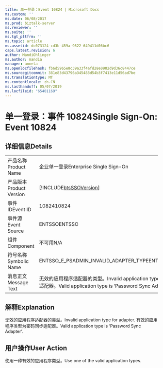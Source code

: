 ```yaml
---
title: 单一登录：Event 10824 | Microsoft Docs
ms.custom: ''
ms.date: 06/08/2017
ms.prod: biztalk-server
ms.reviewer: ''
ms.suite: ''
ms.tgt_pltfrm: ''
ms.topic: article
ms.assetid: dc073124-cd3b-459a-9522-649411d06bc6
caps.latest.revision: 6
author: MandiOhlinger
ms.author: mandia
manager: anneta
ms.openlocfilehash: fb6d5965e0c39a33f4afd28e0902d9d36c8447ce
ms.sourcegitcommit: 381e83d43796a345488d54b3f7413e11d56ad7be
ms.translationtype: MT
ms.contentlocale: zh-CN
ms.lasthandoff: 05/07/2019
ms.locfileid: "65401169"
---
```

# <a name="single-sign-on-event-10824"></a><span data-ttu-id="c3d87-102">单一登录：事件 10824</span><span class="sxs-lookup"><span data-stu-id="c3d87-102">Single Sign-On: Event 10824</span></span>
## <a name="details"></a><span data-ttu-id="c3d87-103">详细信息</span><span class="sxs-lookup"><span data-stu-id="c3d87-103">Details</span></span>  
  
|                 |                                                                                          |
|-----------------|------------------------------------------------------------------------------------------|
|  <span data-ttu-id="c3d87-104">产品名称</span><span class="sxs-lookup"><span data-stu-id="c3d87-104">Product Name</span></span>   |                                <span data-ttu-id="c3d87-105">企业单一登录</span><span class="sxs-lookup"><span data-stu-id="c3d87-105">Enterprise Single Sign-On</span></span>                                 |
| <span data-ttu-id="c3d87-106">产品版本</span><span class="sxs-lookup"><span data-stu-id="c3d87-106">Product Version</span></span> |                [!INCLUDE[btsSSOVersion](../includes/btsssoversion-md.md)]                |
|    <span data-ttu-id="c3d87-107">事件 ID</span><span class="sxs-lookup"><span data-stu-id="c3d87-107">Event ID</span></span>     |                                          <span data-ttu-id="c3d87-108">10824</span><span class="sxs-lookup"><span data-stu-id="c3d87-108">10824</span></span>                                           |
|  <span data-ttu-id="c3d87-109">事件源</span><span class="sxs-lookup"><span data-stu-id="c3d87-109">Event Source</span></span>   |                                          <span data-ttu-id="c3d87-110">ENTSSO</span><span class="sxs-lookup"><span data-stu-id="c3d87-110">ENTSSO</span></span>                                          |
|    <span data-ttu-id="c3d87-111">组件</span><span class="sxs-lookup"><span data-stu-id="c3d87-111">Component</span></span>    |                                           <span data-ttu-id="c3d87-112">不可用</span><span class="sxs-lookup"><span data-stu-id="c3d87-112">N/A</span></span>                                            |
|  <span data-ttu-id="c3d87-113">符号名称</span><span class="sxs-lookup"><span data-stu-id="c3d87-113">Symbolic Name</span></span>  |                          <span data-ttu-id="c3d87-114">ENTSSO_E_PSADMIN_INVALID_ADAPTER_TYPE</span><span class="sxs-lookup"><span data-stu-id="c3d87-114">ENTSSO_E_PSADMIN_INVALID_ADAPTER_TYPE</span></span>                           |
|  <span data-ttu-id="c3d87-115">消息正文</span><span class="sxs-lookup"><span data-stu-id="c3d87-115">Message Text</span></span>   | <span data-ttu-id="c3d87-116">无效的应用程序适配器的类型。</span><span class="sxs-lookup"><span data-stu-id="c3d87-116">Invalid application type for adapter.</span></span> <span data-ttu-id="c3d87-117">有效的应用程序类型为密码同步适配器。</span><span class="sxs-lookup"><span data-stu-id="c3d87-117">Valid application type is ‘Password Sync Adapter’.</span></span> |
  
## <a name="explanation"></a><span data-ttu-id="c3d87-118">解释</span><span class="sxs-lookup"><span data-stu-id="c3d87-118">Explanation</span></span>  
 <span data-ttu-id="c3d87-119">无效的应用程序适配器的类型。</span><span class="sxs-lookup"><span data-stu-id="c3d87-119">Invalid application type for adapter.</span></span> <span data-ttu-id="c3d87-120">有效的应用程序类型为密码同步适配器。</span><span class="sxs-lookup"><span data-stu-id="c3d87-120">Valid application type is ‘Password Sync Adapter’.</span></span>  
  
## <a name="user-action"></a><span data-ttu-id="c3d87-121">用户操作</span><span class="sxs-lookup"><span data-stu-id="c3d87-121">User Action</span></span>  
 <span data-ttu-id="c3d87-122">使用一种有效的应用程序类型。</span><span class="sxs-lookup"><span data-stu-id="c3d87-122">Use one of the valid application types.</span></span>